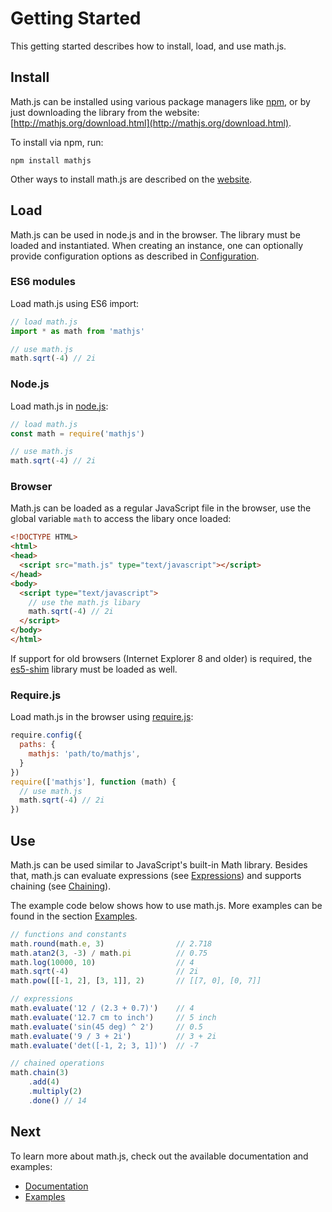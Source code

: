 # Getting Started

This getting started describes how to install, load, and use math.js.


## Install

Math.js can be installed using various package managers like [npm](https://npmjs.org/), or by just downloading the library from the website: [http://mathjs.org/download.html](http://mathjs.org/download.html).

To install via npm, run:

    npm install mathjs

Other ways to install math.js are described on the [website](http://mathjs.org/download.html).


## Load

Math.js can be used in node.js and in the browser. The library must be loaded
and instantiated. When creating an instance, one can optionally provide
configuration options as described in
[Configuration](core/configuration.md).

### ES6 modules

Load math.js using ES6 import:

```js
// load math.js
import * as math from 'mathjs'

// use math.js
math.sqrt(-4) // 2i
```

### Node.js

Load math.js in [node.js](http://nodejs.org/):

```js
// load math.js
const math = require('mathjs')

// use math.js
math.sqrt(-4) // 2i
```


### Browser

Math.js can be loaded as a regular JavaScript file in the browser, use the global
variable `math` to access the libary once loaded:

```html
<!DOCTYPE HTML>
<html>
<head>
  <script src="math.js" type="text/javascript"></script>
</head>
<body>
  <script type="text/javascript">
    // use the math.js libary
    math.sqrt(-4) // 2i
  </script>
</body>
</html>
```

If support for old browsers (Internet Explorer 8 and older) is required,
the [es5-shim](https://github.com/kriskowal/es5-shim) library must be loaded
as well.


### Require.js

Load math.js in the browser using [require.js](http://requirejs.org/):

```js
require.config({
  paths: {
    mathjs: 'path/to/mathjs',
  }
})
require(['mathjs'], function (math) {
  // use math.js
  math.sqrt(-4) // 2i
})
```

## Use

Math.js can be used similar to JavaScript's built-in Math library. Besides that,
math.js can evaluate expressions (see [Expressions](expressions/index.md)) and
supports chaining (see [Chaining](core/chaining.md)).

The example code below shows how to use math.js. More examples can be found in the
section [Examples](http://mathjs.org/examples/index.html).

```js
// functions and constants
math.round(math.e, 3)                // 2.718
math.atan2(3, -3) / math.pi          // 0.75
math.log(10000, 10)                  // 4
math.sqrt(-4)                        // 2i
math.pow([[-1, 2], [3, 1]], 2)       // [[7, 0], [0, 7]]

// expressions
math.evaluate('12 / (2.3 + 0.7)')    // 4
math.evaluate('12.7 cm to inch')     // 5 inch
math.evaluate('sin(45 deg) ^ 2')     // 0.5
math.evaluate('9 / 3 + 2i')          // 3 + 2i
math.evaluate('det([-1, 2; 3, 1])')  // -7

// chained operations
math.chain(3)
    .add(4)
    .multiply(2)
    .done() // 14
```

## Next

To learn more about math.js, check out the available documentation and examples:

- [Documentation](index.md)
- [Examples](http://mathjs.org/examples/index.html)
